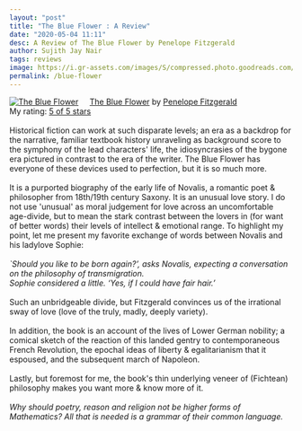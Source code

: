 ```yaml
---
layout: "post"
title: "The Blue Flower : A Review"
date: "2020-05-04 11:11"
desc: A Review of The Blue Flower by Penelope Fitzgerald
author: Sujith Jay Nair
tags: reviews
image: https://i.gr-assets.com/images/S/compressed.photo.goodreads.com/books/1420661808l/24356917._SX98_.jpg
permalink: /blue-flower
---
```

<a href="https://www.goodreads.com/book/show/24356917-the-blue-flower" style="float: left; padding-right: 20px"><img border="0" alt="The Blue Flower" src="https://i.gr-assets.com/images/S/compressed.photo.goodreads.com/books/1420661808l/24356917._SX98_.jpg" /></a><a href="https://www.goodreads.com/book/show/24356917-the-blue-flower">The Blue Flower</a> by <a href="https://www.goodreads.com/author/show/3222.Penelope_Fitzgerald">Penelope Fitzgerald</a><br/>
My rating: <a href="https://www.goodreads.com/review/show/3238797380">5 of 5 stars</a><br /><br />
Historical fiction can work at such disparate levels; an era as a backdrop for the narrative, familiar textbook history unraveling as background score to the symphony of the lead characters' life, the idiosyncrasies of the bygone era pictured in contrast to the era of the writer. The Blue Flower has everyone of these devices used to perfection, but it is so much more.<br /><br />It is a purported biography of the early life of Novalis, a romantic poet & philosopher from 18th/19th century Saxony. It is an unusual love story. I do not use 'unusual' as moral judgement for love across an uncomfortable age-divide, but to mean the stark contrast between the lovers in (for want of better words) their levels of intellect & emotional range. To highlight my point, let me present my favorite exchange of words between Novalis and his ladylove Sophie:<br /><br /><i>`Should you like to be born again?’, asks Novalis, expecting a conversation on the philosophy of transmigration.<br />Sophie considered a little. ‘Yes, if I could have fair hair.’ </i><br /><br />Such an unbridgeable divide, but Fitzgerald convinces us of the irrational sway of love (love of the truly, madly, deeply variety).<br /><br />In addition, the book is an account of the lives of Lower German nobility; a comical sketch of the reaction of this landed gentry to contemporaneous French Revolution, the epochal ideas of liberty & egalitarianism that it espoused, and the subsequent march of Napoleon.<br /><br />Lastly, but foremost for me, the book's thin underlying veneer of (Fichtean) philosophy makes you want more & know more of it.<br /><br /><i> Why should poetry, reason and religion not be higher forms of Mathematics? All that is needed is a grammar of their common language. </i>
<br/><br/>
